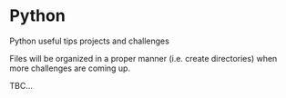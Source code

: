 # Python
Python useful tips projects and challenges

Files will be organized in a proper manner (i.e. create directories) when more challenges are coming up.

TBC...